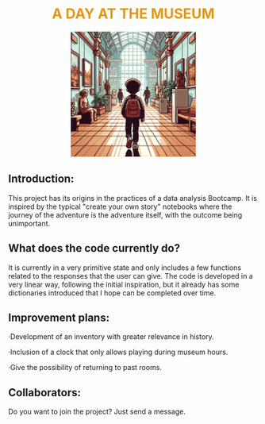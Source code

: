  <center> <h1 style="color:#e39714">A DAY AT THE MUSEUM </h1> </center> 

<p align="center">
  <img src="https://github.com/Vicgutgam/Quest1.-Museum/blob/main/_71a0ffc1-a843-45cb-8d88-2c0b74281e4a.jpg" width="50%">
  <br>
 
</p>




## Introduction:

This project has its origins in the practices of a data analysis Bootcamp. It is inspired by the typical "create your own story" notebooks where the journey of the adventure is the adventure itself, with the outcome being unimportant.



## What does the code currently do?
It is currently in a very primitive state and only includes a few functions related to the responses that the user can give.
The code is developed in a very linear way, following the initial inspiration, but it already has some dictionaries introduced that I hope can be completed over time.


## Improvement plans:

·Development of an inventory with greater relevance in history.

·Inclusion of a clock that only allows playing during museum hours.

·Give the possibility of returning to past rooms.


## Collaborators:
Do you want to join the project? Just send a message.
